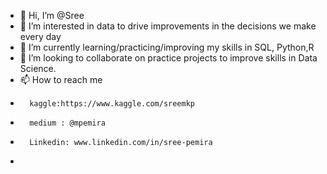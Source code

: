 - 👋 Hi, I’m @Sree
- 👀 I’m interested in data to drive improvements in the decisions we make every day
- 🌱 I’m currently learning/practicing/improving my skills in  SQL, Python,R 
- 💞️ I’m looking to collaborate on practice projects to improve skills in Data Science. 
- 📫 How to reach me
-       kaggle:https://www.kaggle.com/sreemkp
-       medium : @mpemira
-       Linkedin: www.linkedin.com/in/sree-pemira
-           

<!---
SreeMKP/SreeMKP is a ✨ special ✨ repository because its `README.md` (this file) appears on your GitHub profile.
You can click the Preview link to take a look at your changes.
--->
